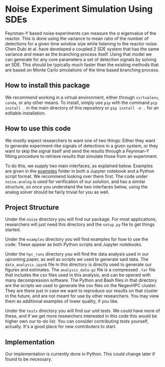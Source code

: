 # Noise Experiment Simulation Using SDEs
Feynman-Y based noise experiments can measure the α eigenvalue of the reactor. 
This is done using the variance to mean ratio of the number of detections for a given time window size while listening to the reactor noise.
Chen Dubi et al. have developed a coupled 2 SDE system that has the same variance and mean as the branching process itself.
Using that model we can generate for any core parameters a set of detection signals by solving an SDE.
This should be typically much faster than the existing methods that are based on Monte Carlo simulations of the time based branching process.

## How to install this package
We recommend working in a virtual environment, either through `virtualenv`, `conda`, or any other means.
To install, simply use `pip` with the command `pip install .` in the main directory of this repository or `pip install -e .` for an editable installation.

## How to use this code
We mostly expect researchers to want one of two things: Either they want to generate experiment-like signals of detections in a given system, or they want to skip the signal itself and send the results through a Feynman-Y fitting procedure to retrieve results that simulate those from an experiment.

To do this, we supply two main interfaces, as explained below. Examples are given in the [examples](https://github.com/esheder/noise/tree/master/examples) folder in both a Jupyter notebook and a Python script format.
We recommend looking over there first.
The code under `noise.analog` is used for verification of our solution, and has a similar structure, so once you understand the two interfaces below, using the analog solver should be fairly trivial for you as well.

## Project Structure
Under the `noise` directory you will find our package. 
For most applications, researchers will just need this directory and the `setup.py` file to get things started.

Under the `examples` directory you will find examples for how to use the code. These appear as both Python scripts and Jupyter notebooks.

Under the `hpc_runs` directory you will find the data analysis used in our upcoming paper, as well as scripts we used to generate said data.
The `data_analysis.ipynb` file in this directory is directly used to generate our figures and estimates.
The `analysis_data.gz` file is a compressed `.tar` file that includes the csv files used in this analysis, and can be opened with many decompression software.
The Python and Bash files in that directory are the scripts we used to generate the csv files on the NegevHPC cluster. They are there just in case we want to reproduce our results on that cluster in the future, and are not meant for use by other researchers. You may view them as additional examples of lower quality, if you like.

Under the `tests` directory you will find our unit tests.
We could have more of these, and if we get more researchers interested in this code this would be higher own our to-do list.
You can consider contributing tests yourself, actually. It's a good place for new contributers to start.

## Implementation
Our implementation is currently done in Python. This could change later if found to be necessary.

